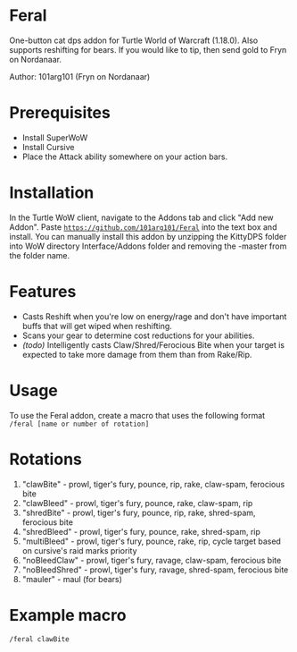 # Feral
One-button cat dps addon for Turtle World of Warcraft (1.18.0). Also supports reshifting for bears. If you would like to tip, then send gold to Fryn on Nordanaar.

Author: 101arg101 (Fryn on Nordanaar)

# Prerequisites
- Install SuperWoW
- Install Cursive
- Place the Attack ability somewhere on your action bars.

# Installation
In the Turtle WoW client, navigate to the Addons tab and click "Add new Addon". Paste <code>https://github.com/101arg101/Feral</code> into the text box and install. You can manually install this addon by unzipping the KittyDPS folder into WoW directory Interface/Addons folder and removing the -master from the folder name.

# Features
- Casts Reshift when you're low on energy/rage and don't have important buffs that will get wiped when reshifting.
- Scans your gear to determine cost reductions for your abilities.
- *(todo)* Intelligently casts Claw/Shred/Ferocious Bite when your target is expected to take more damage from them than from Rake/Rip.

# Usage
To use the Feral addon, create a macro that uses the following format
<code>/feral [name or number of rotation]</code>

# Rotations
1. "clawBite" - prowl, tiger's fury, pounce, rip, rake, claw-spam, ferocious bite
2. "clawBleed" - prowl, tiger's fury, pounce, rake, claw-spam, rip
3. "shredBite" - prowl, tiger's fury, pounce, rip, rake, shred-spam, ferocious bite
4. "shredBleed" - prowl, tiger's fury, pounce, rake, shred-spam, rip
5. "multiBleed" - prowl, tiger's fury, pounce, rake, rip, cycle target based on cursive's raid marks priority
6. "noBleedClaw" - prowl, tiger's fury, ravage, claw-spam, ferocious bite
7. "noBleedShred" - prowl, tiger's fury, ravage, shred-spam, ferocious bite
8. "mauler" - maul (for bears)

# Example macro
<code>/feral clawBite</code>
